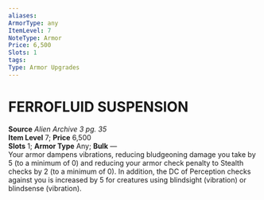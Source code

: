 ```yaml
---
aliases: 
ArmorType: any
ItemLevel: 7
NoteType: Armor
Price: 6,500
Slots: 1
tags: 
Type: Armor Upgrades
---
```

# FERROFLUID SUSPENSION
**Source** _Alien Archive 3 pg. 35_  
**Item Level** 7; **Price** 6,500  
**Slots** 1; **Armor Type** Any; **Bulk** —  
Your armor dampens vibrations, reducing bludgeoning damage you take by 5 (to a minimum of 0) and reducing your armor check penalty to Stealth checks by 2 (to a minimum of 0). In addition, the DC of Perception checks against you is increased by 5 for creatures using blindsight (vibration) or blindsense (vibration).